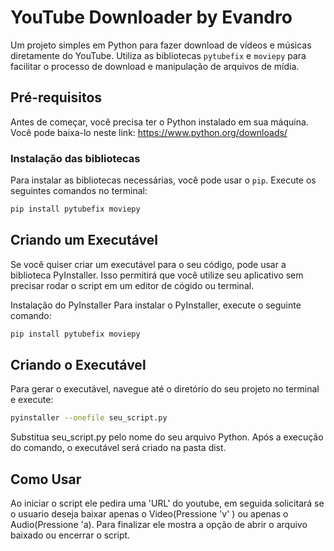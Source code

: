 # YouTube Downloader by Evandro

Um projeto simples em Python para fazer download de vídeos e músicas diretamente do YouTube. Utiliza as bibliotecas `pytubefix` e `moviepy` para facilitar o processo de download e manipulação de arquivos de mídia.

## Pré-requisitos

Antes de começar, você precisa ter o Python instalado em sua máquina. Você pode baixa-lo neste link: https://www.python.org/downloads/

### Instalação das bibliotecas

Para instalar as bibliotecas necessárias, você pode usar o `pip`. Execute os seguintes comandos no terminal:

```bash
pip install pytubefix moviepy
```

## Criando um Executável
Se você quiser criar um executável para o seu código, pode usar a biblioteca PyInstaller. Isso permitirá que você utilize seu aplicativo sem precisar rodar o script em um editor de cógido ou terminal.

Instalação do PyInstaller
Para instalar o PyInstaller, execute o seguinte comando:

```bash
pip install pytubefix moviepy
```

## Criando o Executável
Para gerar o executável, navegue até o diretório do seu projeto no terminal e execute:

```bash
pyinstaller --onefile seu_script.py
```

Substitua seu_script.py pelo nome do seu arquivo Python. Após a execução do comando, o executável será criado na pasta dist.

## Como Usar
Ao iniciar o script ele pedira uma 'URL' do youtube, em seguida solicitará se o usuario deseja baixar apenas o Video(Pressione 'v' ) ou apenas o Audio(Pressione 'a).
Para finalizar ele mostra a opção de abrir o arquivo baixado ou encerrar o script.

